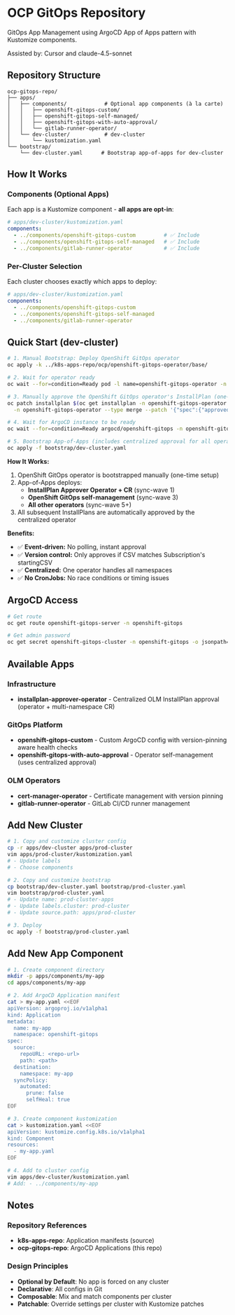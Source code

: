 # OCP GitOps Repository

GitOps App Management using ArgoCD App of Apps pattern with Kustomize components.

Assisted by: Cursor and claude-4.5-sonnet

## Repository Structure

```
ocp-gitops-repo/
├── apps/
│   ├── components/            # Optional app components (à la carte)
│   │   ├── openshift-gitops-custom/
│   │   ├── openshift-gitops-self-managed/
│   │   ├── openshift-gitops-with-auto-approval/
│   │   └── gitlab-runner-operator/
│   └── dev-cluster/           # dev-cluster
│       └── kustomization.yaml
└── bootstrap/
    └── dev-cluster.yaml      # Bootstrap app-of-apps for dev-cluster
```

## How It Works

### Components (Optional Apps)

Each app is a Kustomize component - **all apps are opt-in**:

```yaml
# apps/dev-cluster/kustomization.yaml
components:
  - ../components/openshift-gitops-custom         # ✅ Include
  - ../components/openshift-gitops-self-managed   # ✅ Include
  - ../components/gitlab-runner-operator          # ✅ Include
```

### Per-Cluster Selection

Each cluster chooses exactly which apps to deploy:

```yaml
# apps/dev-cluster/kustomization.yaml
components:
  - ../components/openshift-gitops-custom
  - ../components/openshift-gitops-self-managed
  - ../components/gitlab-runner-operator
```

## Quick Start (dev-cluster)

```bash
# 1. Manual Bootstrap: Deploy OpenShift GitOps operator
oc apply -k ../k8s-apps-repo/ocp/openshift-gitops-operator/base/

# 2. Wait for operator ready
oc wait --for=condition=Ready pod -l name=openshift-gitops-operator -n openshift-gitops-operator --timeout=300s

# 3. Manually approve the OpenShift GitOps operator's InstallPlan (one-time only)
oc patch installplan $(oc get installplan -n openshift-gitops-operator -o name | head -1) \
  -n openshift-gitops-operator --type merge --patch '{"spec":{"approved":true}}'

# 4. Wait for ArgoCD instance to be ready
oc wait --for=condition=Ready argocd/openshift-gitops -n openshift-gitops --timeout=300s

# 5. Bootstrap App-of-Apps (includes centralized approval for all operators)
oc apply -f bootstrap/dev-cluster.yaml
```

**How It Works:**
1. OpenShift GitOps operator is bootstrapped manually (one-time setup)
2. App-of-Apps deploys:
   - **InstallPlan Approver Operator + CR** (sync-wave 1)
   - **OpenShift GitOps self-management** (sync-wave 3)
   - **All other operators** (sync-wave 5+)
3. All subsequent InstallPlans are automatically approved by the centralized operator

**Benefits:**
- ✅ **Event-driven:** No polling, instant approval
- ✅ **Version control:** Only approves if CSV matches Subscription's startingCSV
- ✅ **Centralized:** One operator handles all namespaces
- ✅ **No CronJobs:** No race conditions or timing issues

## ArgoCD Access

```bash
# Get route
oc get route openshift-gitops-server -n openshift-gitops

# Get admin password
oc get secret openshift-gitops-cluster -n openshift-gitops -o jsonpath='{.data.admin\.password}' | base64 -d
```

## Available Apps

### Infrastructure
- **installplan-approver-operator** - Centralized OLM InstallPlan approval (operator + multi-namespace CR)

### GitOps Platform
- **openshift-gitops-custom** - Custom ArgoCD config with version-pinning aware health checks
- **openshift-gitops-with-auto-approval** - Operator self-management (uses centralized approval)

### OLM Operators
- **cert-manager-operator** - Certificate management with version pinning
- **gitlab-runner-operator** - GitLab CI/CD runner management

## Add New Cluster

```bash
# 1. Copy and customize cluster config
cp -r apps/dev-cluster apps/prod-cluster
vim apps/prod-cluster/kustomization.yaml
# - Update labels
# - Choose components

# 2. Copy and customize bootstrap
cp bootstrap/dev-cluster.yaml bootstrap/prod-cluster.yaml
vim bootstrap/prod-cluster.yaml
# - Update name: prod-cluster-apps
# - Update labels.cluster: prod-cluster
# - Update source.path: apps/prod-cluster

# 3. Deploy
oc apply -f bootstrap/prod-cluster.yaml
```

## Add New App Component

```bash
# 1. Create component directory
mkdir -p apps/components/my-app
cd apps/components/my-app

# 2. Add ArgoCD Application manifest
cat > my-app.yaml <<EOF
apiVersion: argoproj.io/v1alpha1
kind: Application
metadata:
  name: my-app
  namespace: openshift-gitops
spec:
  source:
    repoURL: <repo-url>
    path: <path>
  destination:
    namespace: my-app
  syncPolicy:
    automated:
      prune: false
      selfHeal: true
EOF

# 3. Create component kustomization
cat > kustomization.yaml <<EOF
apiVersion: kustomize.config.k8s.io/v1alpha1
kind: Component
resources:
  - my-app.yaml
EOF

# 4. Add to cluster config
vim apps/dev-cluster/kustomization.yaml
# Add: - ../components/my-app
```

## Notes

### Repository References
- **k8s-apps-repo**: Application manifests (source)
- **ocp-gitops-repo**: ArgoCD Applications (this repo)

### Design Principles
- **Optional by Default**: No app is forced on any cluster
- **Declarative**: All configs in Git
- **Composable**: Mix and match components per cluster
- **Patchable**: Override settings per cluster with Kustomize patches

